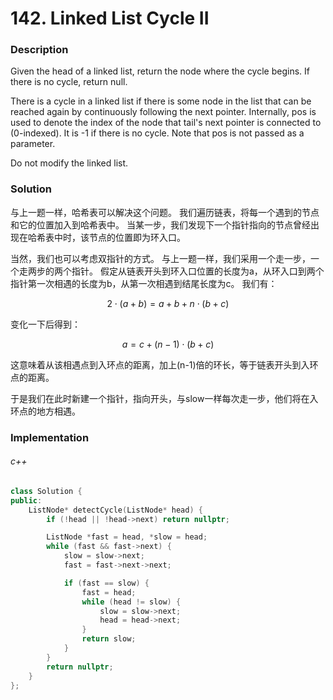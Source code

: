 # 142. Linked List Cycle II

### Description

Given the head of a linked list, return the node where the cycle begins. If there is no cycle, return null.

There is a cycle in a linked list if there is some node in the list that can be reached again by continuously following the next pointer. Internally, pos is used to denote the index of the node that tail's next pointer is connected to (0-indexed). It is -1 if there is no cycle. Note that pos is not passed as a parameter.

Do not modify the linked list.

### Solution

与上一题一样，哈希表可以解决这个问题。
我们遍历链表，将每一个遇到的节点和它的位置加入到哈希表中。
当某一步，我们发现下一个指针指向的节点曾经出现在哈希表中时，该节点的位置即为环入口。

当然，我们也可以考虑双指针的方式。
与上一题一样，我们采用一个走一步，一个走两步的两个指针。
假定从链表开头到环入口位置的长度为a，从环入口到两个指针第一次相遇的长度为b，从第一次相遇到结尾长度为c。
我们有：

$$
2 \cdot (a + b) = a + b + n \cdot (b + c)
$$

变化一下后得到：

$$
a = c + (n-1) \cdot (b + c)
$$

这意味着从该相遇点到入环点的距离，加上(n-1)倍的环长，等于链表开头到入环点的距离。

于是我们在此时新建一个指针，指向开头，与slow一样每次走一步，他们将在入环点的地方相遇。

### Implementation

###### c++

```c++
class Solution {
public:
    ListNode* detectCycle(ListNode* head) {
        if (!head || !head->next) return nullptr;

        ListNode *fast = head, *slow = head;
        while (fast && fast->next) {
            slow = slow->next;
            fast = fast->next->next;

            if (fast == slow) {
                fast = head;
                while (head != slow) {
                    slow = slow->next;
                    head = head->next;
                }
                return slow;
            }
        }
        return nullptr;
    }
};
```